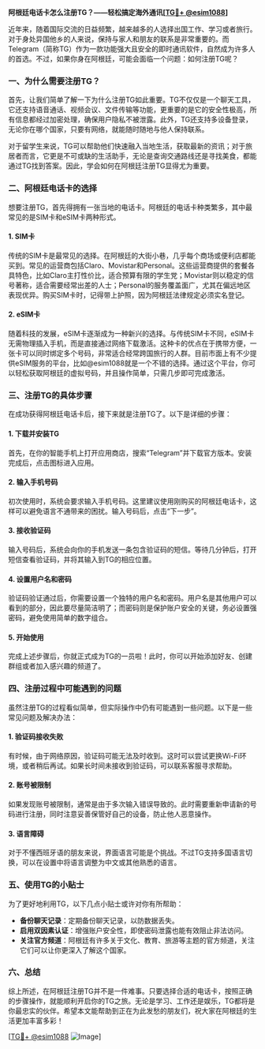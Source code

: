 **阿根廷电话卡怎么注册TG？——轻松搞定海外通讯[[TG💪+ @esim1088](https://t.me/s/esim1088)]**

近年来，随着国际交流的日益频繁，越来越多的人选择出国工作、学习或者旅行。对于身处异国他乡的人来说，保持与家人和朋友的联系是非常重要的。而Telegram（简称TG）作为一款功能强大且安全的即时通讯软件，自然成为许多人的首选。不过，如果你身在阿根廷，可能会面临一个问题：如何注册TG呢？

### 一、为什么需要注册TG？
首先，让我们简单了解一下为什么注册TG如此重要。TG不仅仅是一个聊天工具，它还支持语音通话、视频会议、文件传输等功能，更重要的是它的安全性极高，所有信息都经过加密处理，确保用户隐私不被泄露。此外，TG还支持多设备登录，无论你在哪个国家，只要有网络，就能随时随地与他人保持联系。

对于留学生来说，TG可以帮助他们快速融入当地生活，获取最新的资讯；对于旅居者而言，它更是不可或缺的生活助手，无论是查询交通路线还是寻找美食，都能通过TG找到答案。因此，学会如何在阿根廷注册TG显得尤为重要。

### 二、阿根廷电话卡的选择
想要注册TG，首先得拥有一张当地的电话卡。阿根廷的电话卡种类繁多，其中最常见的是SIM卡和eSIM卡两种形式。

#### 1. SIM卡
传统的SIM卡是最常见的选择。在阿根廷的大街小巷，几乎每个商场或便利店都能买到。常见的运营商包括Claro、Movistar和Personal。这些运营商提供的套餐各具特色，比如Claro主打性价比，适合预算有限的学生党；Movistar则以稳定的信号著称，适合需要经常出差的人士；Personal的服务覆盖面广，尤其在偏远地区表现优异。购买SIM卡时，记得带上护照，因为阿根廷法律规定必须实名登记。

#### 2. eSIM卡
随着科技的发展，eSIM卡逐渐成为一种新兴的选择。与传统SIM卡不同，eSIM卡无需物理插入手机，而是直接通过网络下载激活。这种卡的优点在于携带方便，一张卡可以同时绑定多个号码，非常适合经常跨国旅行的人群。目前市面上有不少提供eSIM服务的平台，比如@esim1088就是一个不错的选择。通过这个平台，你可以轻松获取阿根廷的虚拟号码，并且操作简单，只需几步即可完成激活。

### 三、注册TG的具体步骤
在成功获得阿根廷电话卡后，接下来就是注册TG了。以下是详细的步骤：

#### 1. 下载并安装TG
首先，在你的智能手机上打开应用商店，搜索“Telegram”并下载官方版本。安装完成后，点击图标进入应用。

#### 2. 输入手机号码
初次使用时，系统会要求输入手机号码。这里建议使用刚购买的阿根廷电话卡，这样可以避免语言不通带来的困扰。输入号码后，点击“下一步”。

#### 3. 接收验证码
输入号码后，系统会向你的手机发送一条包含验证码的短信。等待几分钟后，打开短信查看验证码，并将其输入到TG的相应位置。

#### 4. 设置用户名和密码
验证码验证通过后，你需要设置一个独特的用户名和密码。用户名是其他用户可以看到的部分，因此要尽量简洁明了；而密码则是保护账户安全的关键，务必设置强密码，避免使用简单的数字组合。

#### 5. 开始使用
完成上述步骤后，你就正式成为TG的一员啦！此时，你可以开始添加好友、创建群组或者加入感兴趣的频道了。

### 四、注册过程中可能遇到的问题
虽然注册TG的过程看似简单，但实际操作中仍有可能遇到一些问题。以下是一些常见问题及解决办法：

#### 1. 验证码接收失败
有时候，由于网络原因，验证码可能无法及时收到。这时可以尝试更换Wi-Fi环境，或者稍后再试。如果长时间未接收到验证码，可以联系客服寻求帮助。

#### 2. 账号被限制
如果发现账号被限制，通常是由于多次输入错误导致的。此时需要重新申请新的号码进行注册，同时注意妥善保管好自己的设备，防止他人恶意操作。

#### 3. 语言障碍
对于不懂西班牙语的朋友来说，界面语言可能是个挑战。不过TG支持多国语言切换，可以在设置中将语言调整为中文或其他熟悉的语言。

### 五、使用TG的小贴士
为了更好地利用TG，以下几点小贴士或许对你有所帮助：

- **备份聊天记录**：定期备份聊天记录，以防数据丢失。
- **启用双因素认证**：增强账户安全性，即使密码泄露也能有效阻止非法访问。
- **关注官方频道**：阿根廷有许多关于文化、教育、旅游等主题的官方频道，关注它们可以让你更深入了解这个国家。

### 六、总结
综上所述，在阿根廷注册TG并不是一件难事。只要选择合适的电话卡，按照正确的步骤操作，就能顺利开启你的TG之旅。无论是学习、工作还是娱乐，TG都将是你最忠实的伙伴。希望本文能帮助到正在为此发愁的朋友们，祝大家在阿根廷的生活更加丰富多彩！

[[TG💪+ @esim1088](https://t.me/s/esim1088) ![Image](https://i.postimg.cc/4NQfJmqS/Snipaste-2025-05-13-00-14-12.png)]